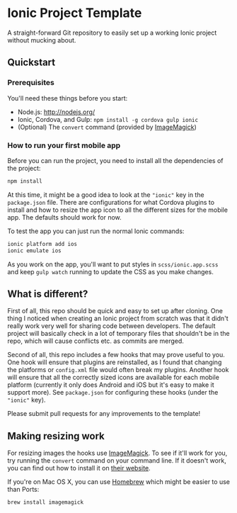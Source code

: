 Ionic Project Template
======================

A straight-forward Git repository to easily set up a working Ionic project
without mucking about.


Quickstart
----------

### Prerequisites

You'll need these things before you start:

* Node.js: http://nodejs.org/
* Ionic, Cordova, and Gulp: `npm install -g cordova gulp ionic`
* (Optional) The `convert` command (provided by [ImageMagick][im])

### How to run your first mobile app

Before you can run the project, you need to install all the dependencies
of the project:

```sh
npm install
```

At this time, it might be a good idea to look at the `"ionic"` key in the
`package.json` file. There are configurations for what Cordova plugins to
install and how to resize the app icon to all the different sizes for the
mobile app. The defaults should work for now.

To test the app you can just run the normal Ionic commands:

```sh
ionic platform add ios
ionic emulate ios
```

As you work on the app, you'll want to put styles in `scss/ionic.app.scss`
and keep `gulp watch` running to update the CSS as you make changes.


What is different?
------------------

First of all, this repo should be quick and easy to set up after cloning.
One thing I noticed when creating an Ionic project from scratch was that
it didn't really work very well for sharing code between developers. The
default project will basically check in a lot of temporary files that
shouldn't be in the repo, which will cause conflicts etc. as commits are
merged.

Second of all, this repo includes a few hooks that may prove useful to
you. One hook will ensure that plugins are reinstalled, as I found that
changing the platforms or `config.xml` file would often break my plugins.
Another hook will ensure that all the correctly sized icons are available
for each mobile platform (currently it only does Android and iOS but it's
easy to make it support more). See `package.json` for configuring these
hooks (under the `"ionic"` key).

Please submit pull requests for any improvements to the template!


Making resizing work
--------------------

For resizing images the hooks use [ImageMagick][im]. To see if it'll work
for you, try running the `convert` command on your command line. If it
doesn't work, you can find out how to install it on [their website][im].

If you're on Mac OS X, you can use [Homebrew][brew] which might be easier
to use than Ports:

```sh
brew install imagemagick
```

[brew]: http://brew.sh/
[im]: http://www.imagemagick.org/

